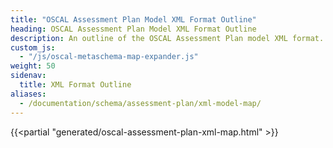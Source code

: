 ```yaml
---
title: "OSCAL Assessment Plan Model XML Format Outline"
heading: OSCAL Assessment Plan Model XML Format Outline
description: An outline of the OSCAL Assessment Plan model XML format.
custom_js:
  - "/js/oscal-metaschema-map-expander.js"
weight: 50
sidenav:
  title: XML Format Outline
aliases:
  - /documentation/schema/assessment-plan/xml-model-map/
---
```


{{<partial "generated/oscal-assessment-plan-xml-map.html" >}}
